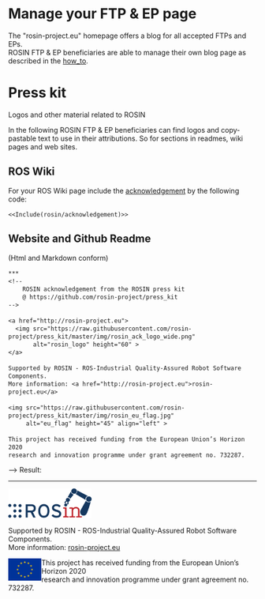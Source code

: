 # Manage your FTP & EP page

The "rosin-project.eu" homepage offers a blog for all accepted FTPs and EPs.  
ROSIN  FTP & EP beneficiaries are able to manage their own blog page as described in the [how_to](how_to_manage_your_ftp_page.md).

# Press kit
Logos and other material related to ROSIN

In the following ROSIN FTP & EP beneficiaries can find logos and copy-pastable text to use in their attributions.
So for sections in readmes, wiki pages and web sites.

## ROS Wiki

For your ROS Wiki page include the [acknowledgement](http://wiki.ros.org/rosin/acknowledgement) by the following code:
```
<<Include(rosin/acknowledgement)>>
```

## Website and Github Readme
(Html and Markdown conform)

```
***
<!-- 
    ROSIN acknowledgement from the ROSIN press kit
    @ https://github.com/rosin-project/press_kit
-->

<a href="http://rosin-project.eu">
  <img src="https://raw.githubusercontent.com/rosin-project/press_kit/master/img/rosin_ack_logo_wide.png"
       alt="rosin_logo" height="60" >
</a>

Supported by ROSIN - ROS-Industrial Quality-Assured Robot Software Components.  
More information: <a href="http://rosin-project.eu">rosin-project.eu</a>

<img src="https://raw.githubusercontent.com/rosin-project/press_kit/master/img/rosin_eu_flag.jpg"
     alt="eu_flag" height="45" align="left" >  

This project has received funding from the European Union’s Horizon 2020  
research and innovation programme under grant agreement no. 732287. 
```
--> Result:
***
<!-- 
    ROSIN acknowledgement from the ROSIN press kit
    @ https://github.com/rosin-project/press_kit
-->

<a href="http://rosin-project.eu">
  <img src="https://raw.githubusercontent.com/rosin-project/press_kit/master/img/rosin_ack_logo_wide.png"
       alt="rosin_logo" height="60" >
</a></br>

Supported by ROSIN - ROS-Industrial Quality-Assured Robot Software Components.  
More information: <a href="http://rosin-project.eu">rosin-project.eu</a>

<img src="https://raw.githubusercontent.com/rosin-project/press_kit/master/img/rosin_eu_flag.jpg"
     alt="eu_flag" height="45" align="left" >  

This project has received funding from the European Union’s Horizon 2020  
research and innovation programme under grant agreement no. 732287. 
